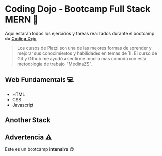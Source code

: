 # Coding Dojo - Bootcamp Full Stack MERN 💖
Aquí estarán todos los ejercicios y tareas realizados durante el bootcamp de [Coding Dojo](https://www.codingdojo.la/mern/ "Coding Dojo") 
> Los cursos de Platzi son una de las mejores formas de aprender y mejorar sus conocimientos y habilidades en temas de TI. El curso de Git y Github me ayudó a sentirme mucho mas cómoda con esta metodología de trabajo. "MedinaZS".

## Web Fundamentals 💻
- HTML
- CSS
- Javascript

## Another Stack

## Advertencia ⚠️
Este es un bootcamp **intensivo** 😋
